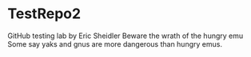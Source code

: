 # TestRepo2
GitHub testing lab by Eric Sheidler
Beware the wrath of the hungry emu
Some say yaks and gnus are more dangerous than hungry emus.
